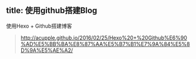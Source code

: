 title: 使用github搭建Blog
---
使用Hexo + Github搭建博客

> http://acupple.github.io/2016/02/25/Hexo%20+%20Github%E6%90%AD%E5%BB%BA%E8%87%AA%E5%B7%B1%E7%9A%84%E5%8D%9A%E5%AE%A2/

